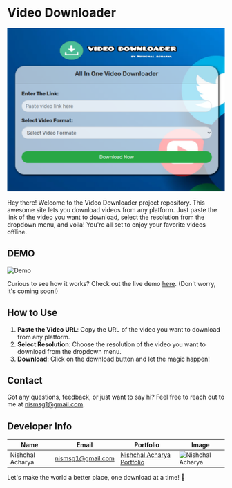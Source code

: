 # Video Downloader

![Video Downloader](img/videoDownloader.png)

Hey there! Welcome to the Video Downloader project repository. This awesome site lets you download videos from any platform. Just paste the link of the video you want to download, select the resolution from the dropdown menu, and voila! You're all set to enjoy your favorite videos offline.

## DEMO

![Demo](https://placeimg.com/640/480/tech) <!-- Replace with your actual demo image -->

Curious to see how it works? Check out the live demo [here](#). (Don't worry, it's coming soon!)

## How to Use

1. **Paste the Video URL**: Copy the URL of the video you want to download from any platform.
2. **Select Resolution**: Choose the resolution of the video you want to download from the dropdown menu.
3. **Download**: Click on the download button and let the magic happen!

## Contact

Got any questions, feedback, or just want to say hi? Feel free to reach out to me at nismsg1@gmail.com.

## Developer Info

| Name           | Email                     | Portfolio                                      | Image                                               |
| -------------- | ------------------------- | ---------------------------------------------- | --------------------------------------------------- |
| Nishchal Acharya | nismsg1@gmail.com        | [Nishchal Acharya Portfolio](https://nishchalacharya.com.np) | ![Nishchal Acharya](https://nishchalacharya.com.np/img/hero.png) |

Let's make the world a better place, one download at a time! 🚀
